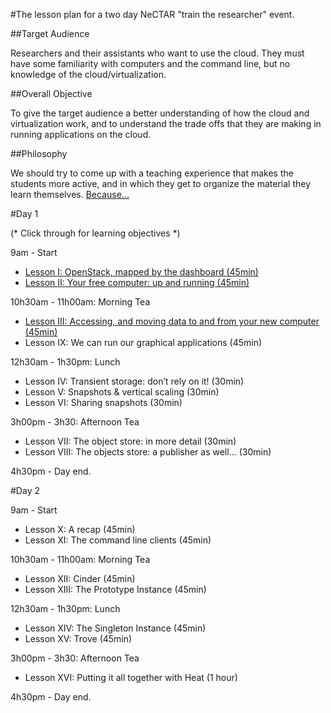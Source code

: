 #The lesson plan for a two day NeCTAR "train the researcher" event.

##Target Audience

Researchers and their assistants  who want to use the cloud. They must have some familiarity with computers and the 
command line, but no knowledge of the cloud/virtualization.

##Overall Objective

To give the target audience a better understanding of how the cloud and virtualization work, and to understand the 
trade offs that they are making in running applications on the cloud.

##Philosophy

We should try to come up with a teaching experience that makes the students more active, and in which they get to 
organize the material they learn themselves. [Because...](http://mindhacks.com/2011/10/24/make-study-more-effective-the-easy-way/)

#Day 1

(* Click through for learning objectives *)

9am - Start 

* [Lesson I: OpenStack, mapped by the dashboard (45min)](lesson_I.md)
* [Lesson II: Your free computer: up and running (45min)](lesson_II.md)

10h30am - 11h00am: Morning Tea

* [Lesson III: Accessing, and moving data to and from your new computer (45min)](lesson_III.md)
* Lesson IX: We can run our graphical applications (45min)

12h30am - 1h30pm: Lunch

* Lesson IV: Transient storage: don’t rely on it! (30min)
* Lesson V: Snapshots & vertical scaling (30min)
* Lesson VI: Sharing snapshots (30min)

3h00pm - 3h30: Afternoon Tea

* Lesson VII: The object store: in more detail (30min)
* Lesson VIII: The objects store: a publisher as well… (30min)

4h30pm - Day end.

#Day 2

9am - Start

* Lesson X: A recap (45min)
* Lesson XI: The command line clients (45min)

10h30am - 11h00am: Morning Tea

* Lesson XII: Cinder (45min)
* Lesson XIII: The Prototype Instance (45min)

12h30am - 1h30pm: Lunch

* Lesson XIV: The Singleton Instance (45min)
* Lesson XV: Trove (45min)

3h00pm - 3h30: Afternoon Tea

* Lesson XVI: Putting it all together with Heat (1 hour)

4h30pm - Day end.